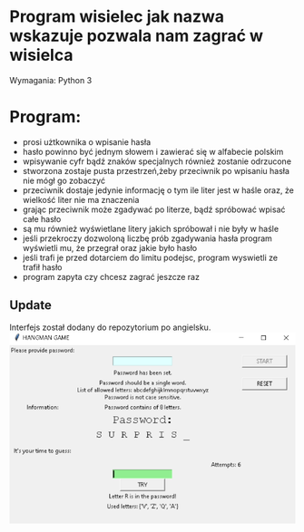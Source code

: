 # Program wisielec jak nazwa wskazuje pozwala nam zagrać w wisielca

Wymagania: Python 3

# Program:
- prosi użtkownika o wpisanie hasła
- hasło powinno być jednym słowem i zawierać się w alfabecie polskim
- wpisywanie cyfr bądź znaków specjalnych również zostanie odrzucone
- stworzona zostaje pusta przestrzeń,żeby przeciwnik po wpisaniu hasła nie mógł go zobaczyć
- przeciwnik dostaje jedynie informację o tym ile liter jest w haśle oraz, że wielkość liter nie ma znaczenia
- grając przeciwnik może zgadywać po literze, bądź spróbować wpisać całe hasło
- są mu również wyświetlane litery jakich spróbował i nie były w haśle
- jeśli przekroczy dozwoloną liczbę prób zgadywania hasła program wyświetli mu, że przegrał oraz jakie było hasło
- jeśli trafi je przed dotarciem do limitu podejsc, program wyswietli ze trafił hasło
- program zapyta czy chcesz zagrać jeszcze raz

## Update
Interfejs został dodany do repozytorium po angielsku.<br>
![alt tag](https://github.com/FilipGieraga/Python-ENG/blob/master/12.%20Hangman%20game%20%2B%20GUI/GUI.PNG)
